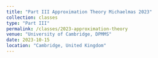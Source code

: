 ```yaml
---
title: "Part III Approximation Theory Michaelmas 2023"
collection: classes
type: "Part III"
permalink: /classes/2023-approximation-theory
venue: "University of Cambridge, DPMMS"
date: 2023-10-15
location: "Cambridge, United Kingdom"
---
```

